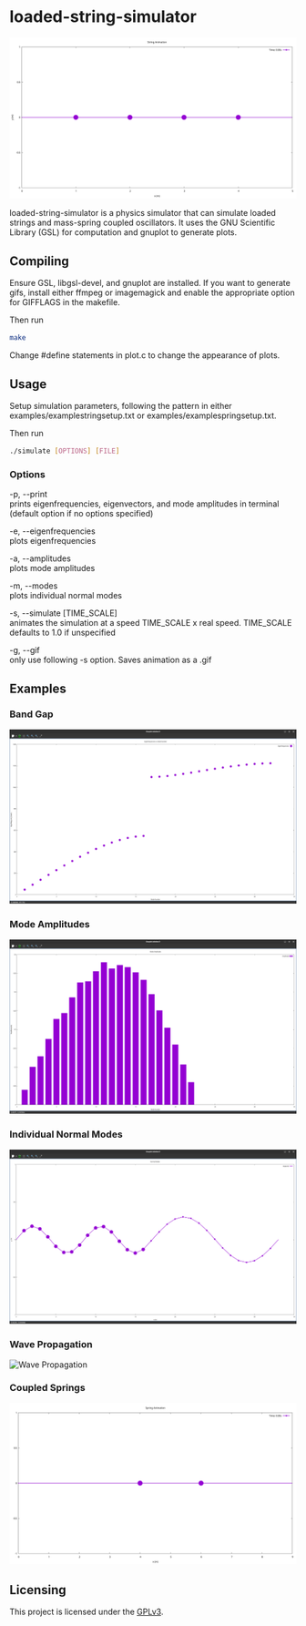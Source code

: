 # loaded-string-simulator

![Loaded String](examples/pset6q3.gif)

loaded-string-simulator is a physics simulator that can simulate loaded strings
and mass-spring coupled oscillators. It uses the GNU Scientific Library (GSL)
for computation and gnuplot to generate plots.

## Compiling

Ensure GSL, libgsl-devel, and gnuplot are installed. If you want to generate
gifs, install either ffmpeg or imagemagick and enable the appropriate option for
GIFFLAGS in the makefile.

Then run 

```bash
make
```

Change #define statements in plot.c to change the appearance of plots.

## Usage

Setup simulation parameters, following the pattern in either
examples/examplestringsetup.txt or examples/examplespringsetup.txt.

Then run

```bash
./simulate [OPTIONS] [FILE]
```

### Options
-p, --print  
prints eigenfrequencies, eigenvectors, and mode amplitudes in terminal (default
option if no options specified)  

-e, --eigenfrequencies  
plots eigenfrequencies  

-a, --amplitudes  
plots mode amplitudes  

-m, --modes  
plots individual normal modes  

-s, --simulate [TIME\_SCALE]  
animates the simulation at a speed TIME\_SCALE x real speed. TIME\_SCALE
defaults to 1.0 if unspecified  

-g, --gif  
only use following -s option. Saves animation as a .gif  

## Examples

### Band Gap
![Band Gap](examples/stringbandgapeigenfrequencies.png)

### Mode Amplitudes
![Mode Amplitudes](examples/densitychangeamplitudes.png)

### Individual Normal Modes
![Individual Normal Modes](examples/densitychangemode6.png)

### Wave Propagation
![Wave Propagation](examples/densitychange.gif)

### Coupled Springs
![Coupled Springs](examples/twomassspring.gif)

## Licensing

This project is licensed under the
[GPLv3](https://choosealicense.com/licenses/gpl-3.0/).
